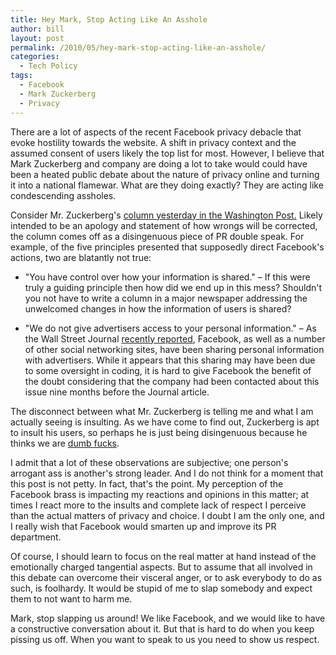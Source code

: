 ```yaml
---
title: Hey Mark, Stop Acting Like An Asshole
author: bill
layout: post
permalink: /2010/05/hey-mark-stop-acting-like-an-asshole/
categories:
  - Tech Policy
tags:
  - Facebook
  - Mark Zuckerberg
  - Privacy
---
```

<!-- 		@page { margin: 0.79in } 		P { margin-bottom: 0.08in } 		A:link { so-language: zxx } 	-->

<p style="margin-bottom: 0in;">
  There are a lot of aspects of the recent Facebook privacy debacle that evoke hostility towards the website. A shift in privacy context and the assumed consent of users likely the top list for most. However, I believe that Mark Zuckerberg and company are doing a lot to take would could have been a heated public debate about the nature of privacy online and turning it into a national flamewar. What are they doing exactly? They are acting like condescending assholes.
</p>

<!--more-->

<p style="margin-bottom: 0in;">
  Consider Mr. Zuckerberg's <a href="http://www.washingtonpost.com/wp-dyn/content/article/2010/05/23/AR2010052303828.html" target="_blank">column yesterday in the Washington Post.</a> Likely intended to be an apology and statement of how wrongs will be corrected, the column comes off as a disingenuous piece of PR double speak. For example, of the five principles presented that supposedly direct Facebook's actions, two are blatantly not true:
</p>

  * <p style="margin-bottom: 0in;">
      "You have control over how your information is shared." &#8211; If this were truly a guiding principle then how did we end up in this mess? Shouldn't you not have to write a column in a major newspaper addressing the unwelcomed changes in how the information of users is shared?
    </p>

  * <p style="margin-bottom: 0in;">
      "We do not give advertisers access to your personal information." &#8211; As the Wall Street Journal <a href="http://online.wsj.com/article/SB10001424052748704513104575256701215465596.html" target="_blank">recently reported</a>, Facebook, as well as a number of other social networking sites, have been sharing personal information with advertisers. While it appears that this sharing may have been due to some oversight in coding, it is hard to give Facebook the benefit of the doubt considering that the company had been contacted about this issue nine months before the Journal article.
    </p>

<p style="margin-bottom: 0in;">
  The disconnect between what Mr. Zuckerberg is telling me and what I am actually seeing is insulting. As we have come to find out, Zuckerberg is apt to insult his users, so perhaps he is just being disingenuous because he thinks we are <a href="http://www.businessinsider.com/well-these-new-zuckerberg-ims-wont-help-facebooks-privacy-problems-2010-5" target="_blank">dumb fucks</a>.
</p>

<p style="margin-bottom: 0in;">
  I admit that a lot of these observations are subjective; one person's arrogant ass is another's strong leader. And I do not think for a moment that this post is not petty. In fact, that's the point. My perception of the Facebook brass is impacting my reactions and opinions in this matter; at times I react more to the insults and complete lack of respect I perceive than the actual matters of privacy and choice. I doubt I am the only one, and I really wish that Facebook would smarten up and improve its PR department.
</p>

<p style="margin-bottom: 0in;">
  Of course, I should learn to focus on the real matter at hand instead of the emotionally charged tangential aspects. But to assume that all involved in this debate can overcome their visceral anger, or to ask everybody to do as such, is foolhardy. It would be stupid of me to slap somebody and expect them to not want to harm me.
</p>

<p style="margin-bottom: 0in;">
  Mark, stop slapping us around! We like Facebook, and we would like to have a constructive conversation about it. But that is hard to do when you keep pissing us off. When you want to speak to us you need to show us respect.
</p>
